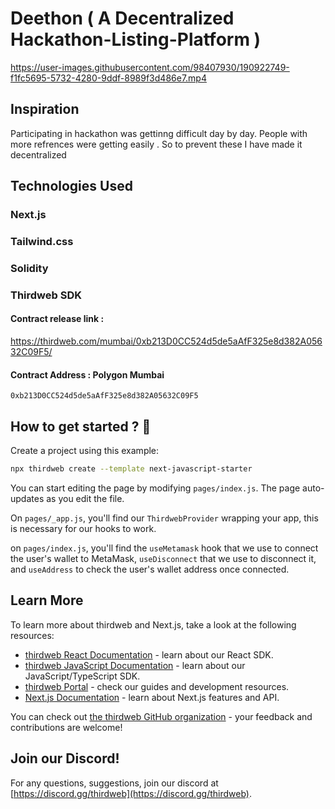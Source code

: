 # Deethon ( A Decentralized Hackathon-Listing-Platform )
https://user-images.githubusercontent.com/98407930/190922749-f1fc5695-5732-4280-9ddf-8989f3d486e7.mp4

## Inspiration
Participating in hackathon was gettinng difficult day by day. People with more refrences were getting easily . So to prevent these I have made it decentralized

## Technologies Used
### Next.js
### Tailwind.css
### Solidity
### Thirdweb SDK

#### Contract release link :

https://thirdweb.com/mumbai/0xb213D0CC524d5de5aAfF325e8d382A05632C09F5/

#### Contract Address : Polygon Mumbai

`0xb213D0CC524d5de5aAfF325e8d382A05632C09F5`

## How to get started ? 🤔

Create a project using this example:

```bash
npx thirdweb create --template next-javascript-starter
```

You can start editing the page by modifying `pages/index.js`. The page auto-updates as you edit the file.

On `pages/_app.js`, you'll find our `ThirdwebProvider` wrapping your app, this is necessary for our hooks to work.

on `pages/index.js`, you'll find the `useMetamask` hook that we use to connect the user's wallet to MetaMask, `useDisconnect` that we use to disconnect it, and `useAddress` to check the user's wallet address once connected.

## Learn More

To learn more about thirdweb and Next.js, take a look at the following resources:

- [thirdweb React Documentation](https://docs.thirdweb.com/react) - learn about our React SDK.
- [thirdweb JavaScript Documentation](https://docs.thirdweb.com/react) - learn about our JavaScript/TypeScript SDK.
- [thirdweb Portal](https://docs.thirdweb.com/react) - check our guides and development resources.
- [Next.js Documentation](https://nextjs.org/docs) - learn about Next.js features and API.

You can check out [the thirdweb GitHub organization](https://github.com/thirdweb-dev) - your feedback and contributions are welcome!

## Join our Discord!

For any questions, suggestions, join our discord at [https://discord.gg/thirdweb](https://discord.gg/thirdweb).
